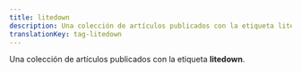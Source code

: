 ```yaml
---
title: litedown
description: Una colección de artículos publicados con la etiqueta litedown.
translationKey: tag-litedown
---
```

Una colección de artículos publicados con la etiqueta **litedown**.
